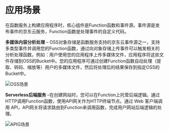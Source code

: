 # 应用场景

在函数服务上构建应用程序时，核心组件是Function函数和事件源。事件源是发布事件的京东云服务，Function函数是处理事件的自定义代码。

**多媒体内容分析处理** – OSS对象存储是函数服务支持的京东云事件源之一，支持多类型事件并调用您的Function函数，通过向对象存储上传事件可以触发相关的分析处理函数。例如：用户使用您的应用程序上传多媒体文件，应用程序将这些文件存储到OSS的Bucket中。您的应用程序可通过创建Function函数自动处理（提取、转码、缩放等）用户的多媒体文件，然后将处理后的结果保存到指定OSS的Bucket中。

 ![OSS场景](https://github.com/jdcloudcom/cn/blob/functionservice/image/Elastic-Compute/functionservice/scenarios1.png)
 
**Serverless后端服务** –在创建网站时，您可以在Function上托管后端逻辑。通过HTTP调用Function函数，使用API网关作为HTTP终端节点。通过 Web 客户端调用 API，API网关将请求路由到Function来调用函数，完成用户网站后端逻辑的处理。

 ![APIG场景](https://github.com/jdcloudcom/cn/blob/functionservice/image/Elastic-Compute/functionservice/scenarios2.png)
